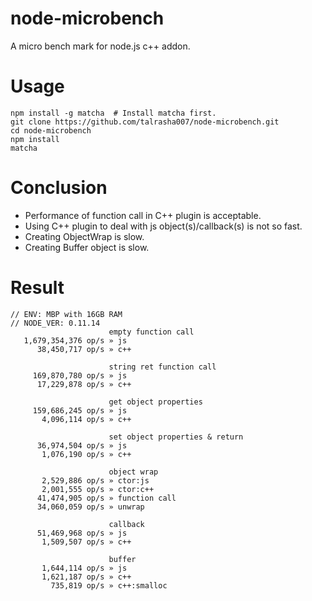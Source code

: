 node-microbench
===============

A micro bench mark for node.js c++ addon.

# Usage
```
npm install -g matcha  # Install matcha first.
git clone https://github.com/talrasha007/node-microbench.git
cd node-microbench
npm install
matcha
```

# Conclusion
 - Performance of function call in C++ plugin is acceptable.
 - Using C++ plugin to deal with js object(s)/callback(s) is not so fast.
 - Creating ObjectWrap is slow.
 - Creating Buffer object is slow.
  
# Result
```
// ENV: MBP with 16GB RAM
// NODE_VER: 0.11.14
                      empty function call
   1,679,354,376 op/s » js
      38,450,717 op/s » c++

                      string ret function call
     169,870,780 op/s » js
      17,229,878 op/s » c++

                      get object properties
     159,686,245 op/s » js
       4,096,114 op/s » c++

                      set object properties & return
      36,974,504 op/s » js
       1,076,190 op/s » c++

                      object wrap
       2,529,886 op/s » ctor:js
       2,001,555 op/s » ctor:c++
      41,474,905 op/s » function call
      34,060,059 op/s » unwrap

                      callback
      51,469,968 op/s » js
       1,509,507 op/s » c++

                      buffer
       1,644,114 op/s » js
       1,621,187 op/s » c++
         735,819 op/s » c++:smalloc
```